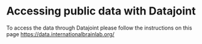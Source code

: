 # Accessing public data with Datajoint

To access the data through Datajoint please follow the instructions on this page https://data.internationalbrainlab.org/